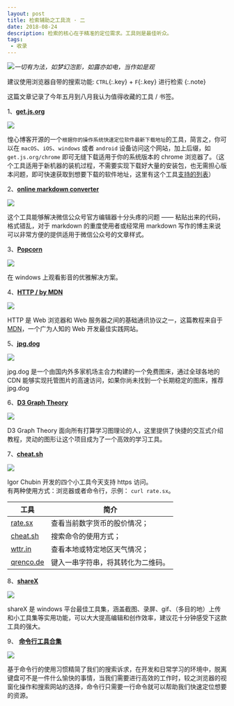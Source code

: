 ```yaml
---
layout: post
title: 检索辅助之工具流 · 二
date: 2018-08-24
description: 检索的核心在于精准的定位需求。工具则是最佳听众。
tags:
 - 收录
---
```


![](https://i.jpg.dog/img/34120c05cd2511e74c65cc5a88c7d713.jpg)*一切有为法，如梦幻泡影，如露亦如电，当作如是观*
    
<!--more-->

建议使用浏览器自带的搜索功能: `CTRL`{:.key} + `F`{:.key} 进行检索
{:.note}

这篇文章记录了今年五月到八月我认为值得收藏的工具 / 书签。


1、**[get.js.org](//get.js.org)**

![](https://ask.qcloudimg.com/draft/1026032/7z79mbgzx8.png)

惶心博客开源的一个`根据你的操作系统快速定位软件最新下载地址`的工具，简言之，你可以在 `macOS`、`iOS`、`windows` 或者 `android` 设备访问这个网站，加上后缀，如 `get.js.org/chrome` 即可无缝下载适用于你的系统版本的 chrome 浏览器了。（这个工具适用于新机器的装机过程，不需要实现下载好大量的安装包，也无需担心版本问题，即可快速获取到想要下载的软件地址，这里有这个工具[支持的列表](https://get.js.org/apps)）


2、**[online markdown converter](http://md.barretlee.com/)**

![](https://telegra.ph/file/86e7acbb16b430afb0de9.png)

这个工具能够解决微信公众号官方编辑器十分头疼的问题 —— 粘贴出来的代码，格式错乱，对于 markdown 的重度使用者或经常用 markdown 写作的博主来说可以非常方便的提供适用于微信公众号的文章样式。


3、**[Popcorn](https://github.com/bbougot/Popcorn)**

![](https://telegra.ph/file/db6539bae03e202bc5eaa.png)

在 windows 上观看影音的优雅解决方案。


4、**[HTTP / by MDN](https://developer.mozilla.org/zh-CN/docs/Web/HTTP)**

![](https://i.jpg.dog/img/3a90ec2e83615b860ae07b0f04b8e8fe.png)

HTTP 是 Web 浏览器和 Web 服务器之间的基础通讯协议之一，这篇教程来自于 [MDN](https://developer.mozilla.org/zh-CN/docs/Web)，一个广为人知的 Web 开发最佳实践网站。


5、**[jpg.dog](https://jpg.dog/)**

![](https://i.jpg.dog/img/7359f04c3cd0639ece89ae3a7a88fb7f.png)

jpg.dog 是一个由国内外多家机场主合力构建的一个免费图床，通过全球各地的 CDN 能够实现托管图片的高速访问，如果你尚未找到一个长期稳定的图床，推荐 jpg.dog


6、**[D3 Graph Theory](https://mrpandey.github.io/d3graphTheory/index.html)**

![](https://telegra.ph/file/9a93380599aedcd871df3.gif)

D3 Graph Theory 面向所有打算学习图理论的人，这里提供了快捷的交互式介绍教程，灵动的图形让这个项目成为了一个高效的学习工具。


7、**[cheat.sh](//cheat.sh)**

![](https://i.jpg.dog/img/378c5ab9afcb63394e7773c07fddc745.png)

Igor Chubin 开发的四个小工具今天支持 https 访问。  
有两种使用方式：浏览器或者命令行，示例： `curl rate.sx`。  

| 工具 | 简介
|-|-
[rate.sx](//rate.sx) | 查看当前数字货币的股价情况；  
[cheat.sh](//cheat.sh) | 搜索命令的使用方式；  
[wttr.in](//wttr.in) | 查看本地或特定地区天气情况；  
[qrenco.de](//qrenco.de) | 键入一串字符串，将其转化为二维码。


8、**[shareX](https://getsharex.com/)**

![](https://getsharex.com/img/ShareX_Animation.gif)

shareX 是 windows 平台最佳工具集，涵盖截图、录屏、gif、（多目的地）上传和小工具集等实用功能，可以大大提高编辑和创作效率，建议花十分钟感受下这款工具的强大。

9、 **[命令行工具合集](https://segmentfault.com/a/1190000009728316#articleHeader35)**

![](https://farm2.staticflickr.com/1884/44259303761_10d25df0e0_o.png)

基于命令行的使用习惯精简了我们的搜索诉求，在开发和日常学习的环境中，脱离键盘可不是一件什么愉快的事情，当我们需要进行高效的工作时，较之浏览器的视窗化操作和搜索网站的选择，命令行只需要一行命令就可以帮助我们快速定位想要的资源。